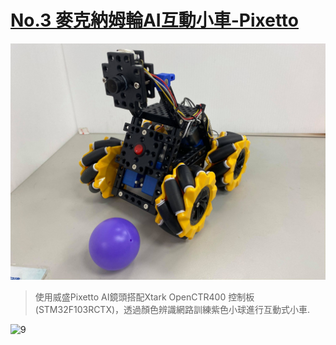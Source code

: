 # [No.3 麥克納姆輪AI互動小車-Pixetto](https://github.com/KUBOT-Robot/FAFABOT/tree/FAFABOT-No.3)

<img src="https://github.com/KUBOT-Robot/FAFABOT/blob/resource/FAFABOT-No3/3.jpg" width="700">

>使用威盛Pixetto AI鏡頭搭配Xtark OpenCTR400 控制板(STM32F103RCTX)，透過顏色辨識網路訓練紫色小球進行互動式小車.

![9](https://github.com/KUBOT-Robot/FAFABOT/blob/resource/FAFABOT-No3/9.gif?raw=true)
